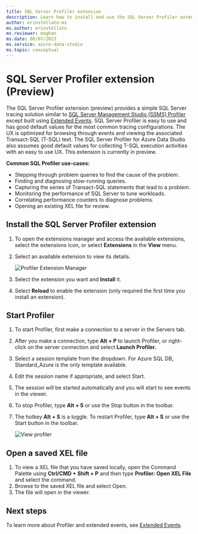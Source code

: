 ```yaml
---
title: SQL Server Profiler extension
description: Learn how to install and use the SQL Server Profiler extension. An easy-to-use SQL Server tracing solution similar to the SQL Server Management (SSMS) Profiler.
author: erinstellato-ms
ms.author: erinstellato
ms.reviewer: maghan
ms.date: 08/07/2023
ms.service: azure-data-studio
ms.topic: conceptual
---
```


# SQL Server Profiler extension (Preview)

The SQL Server Profiler extension (preview) provides a simple SQL Server tracing solution similar to [SQL Server Management Studio (SSMS) Profiler](../../tools/sql-server-profiler/sql-server-profiler.md) except built using [Extended Events](../../relational-databases/extended-events/extended-events.md). SQL Server Profiler is easy to use and has good default values for the most common tracing configurations. The UX is optimized for browsing through events and viewing the associated Transact-SQL (T-SQL) text. The SQL Server Profiler for Azure Data Studio also assumes good default values for collecting T-SQL execution activities with an easy to use UX. This extension is currently in preview.

**Common SQL Profiler use-cases:**

- Stepping through problem queries to find the cause of the problem.
- Finding and diagnosing slow-running queries.
- Capturing the series of Transact-SQL statements that lead to a problem.
- Monitoring the performance of SQL Server to tune workloads.
- Correlating performance counters to diagnose problems.
- Opening an existing XEL file for review.

## Install the SQL Server Profiler extension

1. To open the extensions manager and access the available extensions, select the extensions icon, or select **Extensions** in the **View** menu.
2. Select an available extension to view its details.

    ![Profiler Extension Manager](media/sql-server-profiler-extension/profiler-extension.png)

3. Select the extension you want and **Install** it.
4. Select **Reload** to enable the extension (only required the first time you install an extension).

## Start Profiler

1. To start Profiler, first make a connection to a server in the Servers tab.
2. After you make a connection, type **Alt + P** to launch Profiler, or right-click on the server connection and select **Launch Profiler.**
3. Select a session template from the dropdown.  For Azure SQL DB, Standard_Azure is the only template available.
4. Edit the session name if appropriate, and select Start.
5. The session will be started automatically and you will start to see events in the viewer.
6. To stop Profiler, type **Alt + S** or use the Stop button in the toolbar.  
7. The hotkey **Alt + S** is a toggle. To restart Profiler, type **Alt + S** or use the Start button in the toolbar.  

    ![View profiler](media/sql-server-profiler-extension/view-profiler.png)

## Open a saved XEL file

1. To view a XEL file that you have saved locally, open the Command Palette using **Ctrl/CMD + Shift + P** and then type **Profiler: Open XEL File** and select the command.
2. Browse to the saved XEL file and select Open.
3. The file will open in the viewer. 

## Next steps

To learn more about Profiler and extended events, see [Extended Events](../../relational-databases/extended-events/extended-events.md).
